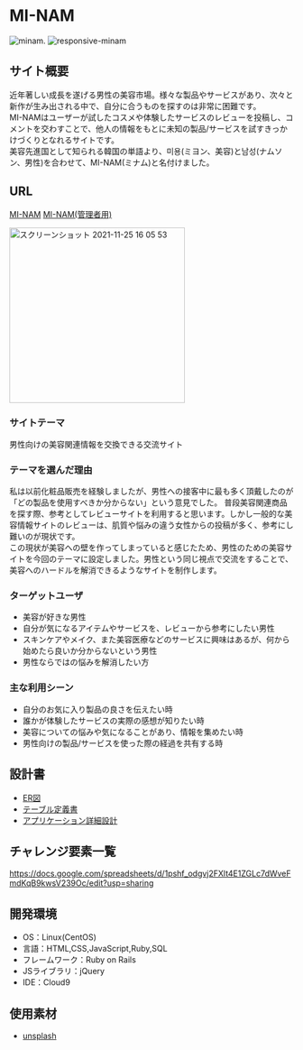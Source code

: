 # MI-NAM
![minam](https://user-images.githubusercontent.com/88307473/143388555-c32280fb-3407-41e3-9323-215fc545f1cd.png). 
![responsive-minam](https://user-images.githubusercontent.com/88307473/143388703-8772d431-d5dc-42bb-8329-e6a7fd5eebba.png)

## サイト概要
近年著しい成長を遂げる男性の美容市場。様々な製品やサービスがあり、次々と新作が生み出される中で、自分に合うものを探すのは非常に困難です。  
MI-NAMはユーザーが試したコスメや体験したサービスのレビューを投稿し、コメントを交わすことで、他人の情報をもとに未知の製品/サービスを試すきっかけづくりとなれるサイトです。  
美容先進国として知られる韓国の単語より、미용(ミヨン、美容)と남성(ナムソン、男性)を合わせて、MI-NAM(ミナム)と名付けました。

## URL
[MI-NAM](http://18.180.224.99/)
[MI-NAM(管理者用)](http://18.180.224.99/admin/sign_in)

<img width="311" alt="スクリーンショット 2021-11-25 16 05 53" src="https://user-images.githubusercontent.com/88307473/143514960-410e06be-aea6-49ce-9aca-4f4e9a3ab2c9.png">

### サイトテーマ
男性向けの美容関連情報を交換できる交流サイト

### テーマを選んだ理由
私は以前化粧品販売を経験しましたが、男性への接客中に最も多く頂戴したのが「どの製品を使用すべきか分からない」という意見でした。
普段美容関連商品を探す際、参考としてレビューサイトを利用すると思います。しかし一般的な美容情報サイトのレビューは、肌質や悩みの違う女性からの投稿が多く、参考にし難いのが現状です。  
この現状が美容への壁を作ってしまっていると感じたため、男性のための美容サイトを今回のテーマに設定しました。男性という同じ視点で交流をすることで、美容へのハードルを解消できるようなサイトを制作します。

### ターゲットユーザ
- 美容が好きな男性
- 自分が気になるアイテムやサービスを、レビューから参考にしたい男性
- スキンケアやメイク、また美容医療などのサービスに興味はあるが、何から始めたら良いか分からないという男性
- 男性ならではの悩みを解消したい方

### 主な利用シーン
- 自分のお気に入り製品の良さを伝えたい時
- 誰かが体験したサービスの実際の感想が知りたい時
- 美容についての悩みや気になることがあり、情報を集めたい時
- 男性向けの製品/サービスを使った際の経過を共有する時

## 設計書
- [ER図](https://drive.google.com/file/d/1854Ahzt8Wa5VZD6K63XXckEhZB2yn_Gk/view?usp=sharing)
- [テーブル定義書](https://docs.google.com/spreadsheets/d/1gGl4lP8dw79bHpRW_bITQzyknHJLB1Yr7jK7Tkv9kTg/edit?usp=sharing)
- [アプリケーション詳細設計](https://docs.google.com/spreadsheets/d/1m_Ivz8S8MI5rbcyxV4qxJyjcipN8SR3XA7mzTaHoQxs/edit?usp=sharing)

## チャレンジ要素一覧
https://docs.google.com/spreadsheets/d/1pshf_odgvj2FXlt4E1ZGLc7dWveFmdKqB9kwsV239Oc/edit?usp=sharing

## 開発環境
- OS：Linux(CentOS)
- 言語：HTML,CSS,JavaScript,Ruby,SQL
- フレームワーク：Ruby on Rails
- JSライブラリ：jQuery
- IDE：Cloud9

## 使用素材
- [unsplash](https://unsplash.com/)